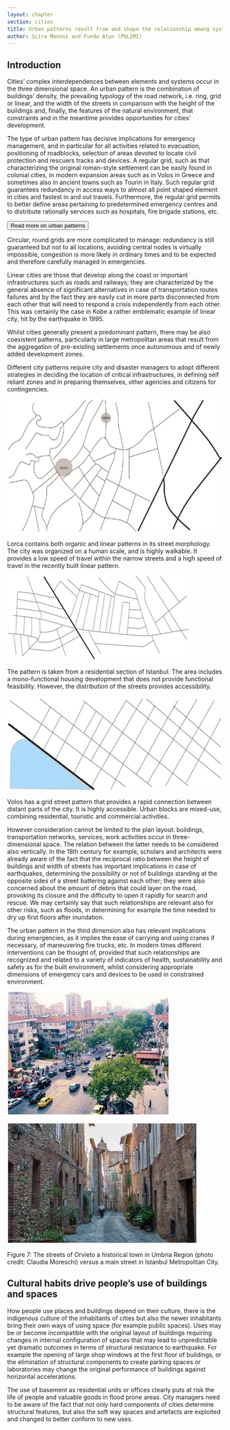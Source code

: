 ```yaml
---
layout: chapter
section: cities
title: Urban patterns result from and shape the relationship among systems and systems’ components
author: Scira Menoni and Funda Atun (POLIMI)
--- 
```

## Introduction

Cities’ complex interdependences between elements and systems occur in the three dimensional space. An urban pattern is the combination of buildings’ density, the prevailing typology of the road network, i.e. ring, grid or linear, and the width of the streets in comparison with the height of the buildings and, finally, the features of the natural environment, that constraints and in the meantime provides opportunities for cities’ development. 

The type of urban pattern has decisive implications for emergency management, and in particular for all activities related to evacuation, positioning of roadblocks, selection of areas devoted to locate civil protection and rescuers tracks and devices. A regular grid, such as that characterizing the original roman-style settlement can be easily found in colonial cities, in modern expansion areas such as in Volos in Greece and sometimes also in ancient towns such as Tourin in Italy. Such regular grid guarantees redundancy in access ways to almost all point shaped element in cities and fastest in and out travels. Furthermore, the regular grid permits to better define areas pertaining to predetermined emergency centres and to distribute rationally services such as hospitals, fire brigade stations, etc. 

<p class="btn-wrap">
  <button class="btn btn-default btn-collapse" type="button" data-toggle="collapse" data-target="#collapse-1" aria-expanded="false" aria-controls="collapse-1">
  Read more on urban patterns
</button></p>

<p content-id="collapse-1" class="collapse-start"></p>

Circular, round grids are more complicated to manage: redundancy is still guaranteed but not to all locations, avoiding central nodes is virtually impossible, congestion is more likely in ordinary times and to be expected and therefore carefully managed in emergencies.

Linear cities are those that develop along the coast or important infrastructures such as roads and railways; they are characterized by the general absence of significant alternatives in case of transportation routes failures and by the fact they are easily cut in more parts disconnected from each other that will need to respond a crisis independently from each other. This was certainly the case in Kobe a rather emblematic example of linear city, hit by the earthquake in 1995. 

Whilst cities generally present a predominant pattern, there may be also coexistent patterns, particularly in large metropolitan areas that result from the aggregation of pre-existing settlements once autonomous and of newly added development zones. 

Different city patterns require city and disaster managers to adopt different strategies in deciding the location of critical infrastructures, in defining self reliant zones and in preparing themselves, other agencies and citizens for contingencies.

![The street pattern in Lorca](/img/chapters/2.3.1.jpg)

Lorca contains both organic and linear patterns in its street morphology. The city was organized on a human scale, and is highly walkable. It provides a low speed of travel within the narrow streets and a high speed of travel in the recently built linear pattern.

![The street pattern in Istanbul](/img/chapters/2.3.2.jpg)

The pattern is taken from a residential section of Istanbul. The area includes a mono-functional housing development that does not provide functional feasibility. However, the distribution of the streets provides accessibility.

![The street pattern in Volos](/img/chapters/2.3.3.jpg)

Volos has a grid street pattern that provides a rapid connection between distant parts of the city. It is highly accessible. Urban blocks are mixed-use, combining residential, touristic and commercial activities.

However consideration cannot be limited to the plan layout: buildings, transportation networks, services, work activities occur in three-dimensional space. The relation between the latter needs to be considered also vertically. In the 18th century for example, scholars and architects were already aware of the fact that the reciprocal ratio between the height of buildings and width of streets has important implications in case of earthquakes, determining the possibility or not of buildings standing at the opposite sides of a street battering against each other; they were also concerned about the amount of debris that could layer on the road, provoking its closure and the difficulty to open it rapidly for search and rescue. We may certainly say that such relationships are relevant also for other risks, such as floods, in determining for example the time needed to dry up first floors after inundation. 

The urban pattern in the third dimension also has relevant implications during emergencies, as it implies the ease of carrying and using cranes if necessary, of maneuvering fire trucks, etc. In modern times different interventions can be thought of, provided that such relationships are recognized and related to a variety of indicators of health, sustainability and safety as for the built environment, whilst considering appropriate dimensions of emergency cars and devices to be used in constrained environment.

![](/img/chapters/2.3.4.jpg)

![](/img/chapters/2.3.5.jpg)

Figure 7: The streets of Orvieto a historical town in Umbria Region (photo credit: Claudia Moreschi) versus a main street in Istanbul Metropolitan City.

<p class="collapse-end"></p>

## Cultural habits drive people’s use of buildings and spaces

How people use places and buildings depend on their culture, there is the indigenous culture of the inhabitants of cities but also the newer inhabitants bring their own ways of using space (for example public spaces). Uses may be or become incompatible with the original layout of buildings requiring changes in internal configuration of spaces that may lead to unpredictable yet dramatic outcomes in terms of structural resistance to earthquake. For example the opening of large shop windows at the first floor of buildings, or the elimination of structural components to create parking spaces or laboratories may change the original performance of buildings against horizontal accelerations.

The use of basement as residential units or offices clearly puts at risk the life of people and valuable goods in flood prone areas. City managers need to be aware of the fact that not only hard components of cities determine structural features, but also the soft way spaces and artefacts are exploited and changed to better conform to new uses.